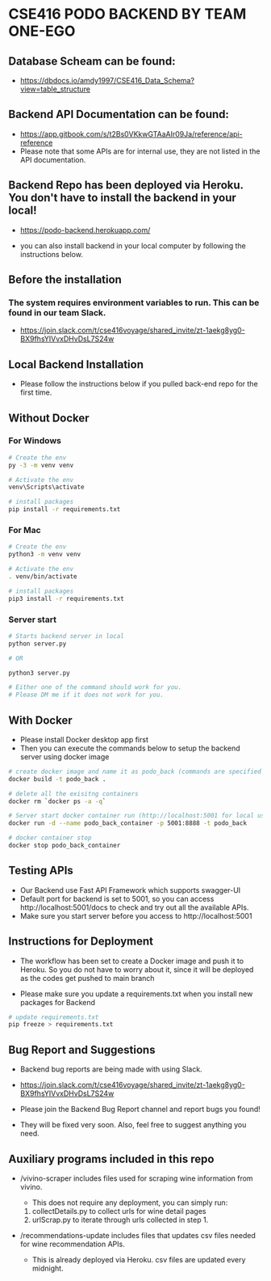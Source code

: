 # CSE416 PODO BACKEND BY TEAM ONE-EGO

## Database Scheam can be found:
- https://dbdocs.io/amdy1997/CSE416_Data_Schema?view=table_structure

## Backend API Documentation can be found:
- https://app.gitbook.com/s/t2Bs0VKkwGTAaAIr09Ja/reference/api-reference
- Please note that some APIs are for internal use, they are not listed in the API documentation.

## Backend Repo has been deployed via Heroku. You don't have to install the backend in your local!
- https://podo-backend.herokuapp.com/

- you can also install backend in your local computer by following the instructions below.

## Before the installation
### The system requires environment variables to run. This can be found in our team Slack.
- https://join.slack.com/t/cse416voyage/shared_invite/zt-1aekg8yg0-BX9fhsYIVvxDHvDsL7S24w

## Local Backend Installation

- Please follow the instructions below if you pulled back-end repo for the first time.

## Without Docker
### For Windows

```bash
# Create the env
py -3 -m venv venv

# Activate the env
venv\Scripts\activate

# install packages
pip install -r requirements.txt
```

### For Mac

```bash
# Create the env
python3 -m venv venv

# Activate the env
. venv/bin/activate

# install packages
pip3 install -r requirements.txt
```

### Server start

```bash
# Starts backend server in local
python server.py

# OR

python3 server.py

# Either one of the command should work for you.
# Please DM me if it does not work for you.
```

## With Docker

- Please install Docker desktop app first
- Then you can execute the commands below to setup the backend server using docker image

```bash
# create docker image and name it as podo_back (commands are specified in Dockerfile)
docker build -t podo_back .

# delete all the exisitng containers
docker rm `docker ps -a -q`

# Server start docker container run (http://localhost:5001 for local use) 
docker run -d --name podo_back_container -p 5001:8888 -t podo_back

# docker container stop
docker stop podo_back_container
```
## Testing APIs
- Our Backend use Fast API Framework which supports swagger-UI
- Default port for backend is set to 5001, so you can access http://localhost:5001/docs to check and try out all the available APIs.
- Make sure you start server before you access to http://localhost:5001

## Instructions for Deployment
- The workflow has been set to create a Docker image and push it to Heroku. So you do not have to worry about it, since it will be deployed as the codes get pushed to main branch

- Please make sure you update a requirements.txt when you install new packages for Backend
```bash
# update requirements.txt
pip freeze > requirements.txt
```

## Bug Report and Suggestions
- Backend bug reports are being made with using Slack.
- https://join.slack.com/t/cse416voyage/shared_invite/zt-1aekg8yg0-BX9fhsYIVvxDHvDsL7S24w

- Please join the Backend Bug Report channel and report bugs you found!
- They will be fixed very soon. Also, feel free to suggest anything you need.

## Auxiliary programs included in this repo

- /vivino-scraper includes files used for scraping wine information from vivino.
    - This does not require any deployment, you can simply run:
    1. collectDetails.py to collect urls for wine detail pages
    2. urlScrap.py to iterate through urls collected in step 1.

- /recommendations-update includes files that updates csv files needed for wine recommendation APIs.
    - This is already deployed via Heroku. csv files are updated every midnight.
